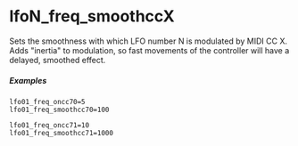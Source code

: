 ---
---
# lfoN_freq_smoothccX

Sets the smoothness with which LFO number N is modulated by MIDI CC X.
Adds "inertia" to modulation, so fast movements of the controller will have
a delayed, smoothed effect.

##### Examples

```
lfo01_freq_oncc70=5
lfo01_freq_smoothcc70=100

lfo01_freq_oncc71=10
lfo01_freq_smoothcc71=1000
```
